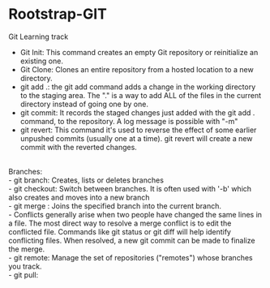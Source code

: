 # Rootstrap-GIT
Git Learning track

- Git Init: This command creates an empty Git repository or reinitialize an existing one.<br>
- Git Clone: Clones an entire repository from a hosted location to a new directory.<br>
- git add .: the git add command adds a change in the working directory to the staging area. The "." is a way to add ALL of the files in the current directory instead of going one by one.<br>
- git commit: It records the staged changes just added with the git add . command, to the repository. A log message is possible with "-m"<br>
- git revert: This command it's used to reverse the effect of some earlier unpushed commits (usually one at a time). git revert <commit> will create a new commit with the reverted changes.<br>
 <br>
Branches: <br>
- git branch: Creates, lists or deletes branches <br>
- git checkout: Switch between branches. It is often used with '-b' which also creates and moves into a new branch <br>
- git merge <branch>: Joins the specified branch into the current branch. <br>
- Conflicts generally arise when two people have changed the same lines in a file. The most direct way to resolve a merge conflict is to edit the conflicted file. Commands like git status or git diff will help identify conflicting files. When resolved, a new git commit can be made to finalize the merge. <br>
- git remote: Manage the set of repositories ("remotes") whose branches you track. <br>
- git pull: <br>
